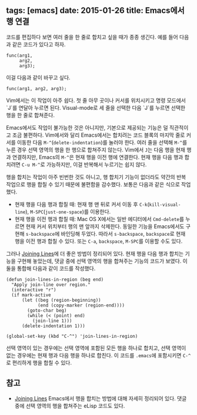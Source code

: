 tags: [emacs]
date: 2015-01-26
title: Emacs에서 행 연결
---
코드를 편집하다 보면 여러 줄을 한 줄로 합치고 싶을 때가 종종 생긴다. 예를 들어 다음과 같은 코드가 있다고 하자.

```
func(arg1,
     arg2,
     arg3);
```

이걸 다음과 같이 바꾸고 싶다.

```
func(arg1, arg2, arg3);
```

<!--more-->Vim에서는 이 작업이 아주 쉽다. 첫 줄 아무 곳이나 커서를 위치시키고 명령 모드에서 `J`를 연달아 누르면 된다. Visual-mode로 세 줄을 선택한 다음 `J`를 누르면 선택한 행을 한 줄로 합쳐준다.

Emacs에서도 작업이 불가능한 것은 아니지만, 기본으로 제공되는 기능은 덜 직관적이고 조금 불편하다. Vim에서와 달리 Emacs에서는 합치려는 코드 블록의 마지막 줄로 커서를 이동한 다음 `M-^`(`delete-indentation`)를 눌러야 한다. 여러 줄을 선택해 `M-^`를 누른 경우 선택 영역의 행을 한 행으로 합쳐주지 않는다. Vim에서 `J`는 다음 행을 현재 행과 연결하지만, Emacs의 `M-^`은 현재 행을 이전 행에 연결한다. 현재 행을 다음 행과 합치려면 `C-u M-^`로 가능하지만, 이걸 반복해서 누르기는 쉽지 않다.

행을 합치는 작업이 아주 빈번한 것도 아니고, 행 합치기 기능이 없더라도 약간의 반복 작업으로 행을 합칠 수 있기 때문에 불편함을 감수했다. 보통은 다음과 같은 식으로 작업했다.

* 현재 행을 다음 행과 합칠 때: 현재 행 맨 뒤로 커서 이동 후 `C-k`(`kill-visual-line`), `M-SPC`(`just-one-space`)를 이용한다.
* 현재 행을 이전 행과 합칠 때: Mac OS X에서는 일반 에디터에서 `Cmd-delete`를 누르면 현재 커서 위치부터 행의 맨 앞까지 삭제한다. 동일한 기능을 Emacs에서도 구현해 `s-backspace`에 바인딩해 두었다. 따라서 `s-backspace`, `backspace`로 현재 행을 이전 행과 합칠 수 있다. 또는 `C-a`, `backspace`, `M-SPC`를 이용할 수도 있다.

그러나 [Joining Lines](http://emacsredux.com/blog/2013/05/30/joining-lines/)에 더 좋은 방법이 정리되어 있다. 현재 행을 다음 행과 합치는 기능을 구현해 놓았는데, 댓글 중에 선택 영역의 행을 합쳐주는 기능의 코드가 보였다. 이 둘을 통합해 다음과 같이 코드를 작성했다.

```
(defun join-lines-in-region (beg end)
  "Apply join-line over region."
  (interactive "r")
  (if mark-active
      (let ((beg (region-beginning))
            (end (copy-marker (region-end))))
        (goto-char beg)
        (while (< (point) end)
          (join-line 1)))
      (delete-indentation 1)))

(global-set-key (kbd "C-^") 'join-lines-in-region)
```

선택 영역이 있는 경우에는 선택 영역에 포함된 모든 행을 하나로 합치고, 선택 영역이 없는 경우에는 현재 행과 다음 행을 하나로 합친다. 이 코드를 `.emacs`에 포함시키면 `C-^`로 편리하게 행을 합칠 수 있다.

## 참고
* [Joining Lines](http://emacsredux.com/blog/2013/05/30/joining-lines/) Emacs에서 행을 합치는 방법에 대해 자세히 정리되어 있다. 댓글 중에 선택 영역의 행을 합쳐주는 eLisp 코드도 있다.
